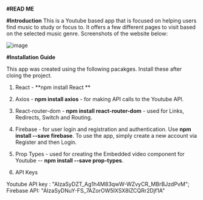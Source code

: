 **#READ ME**

**#Introduction**
This is a Youtube based app that is focused on helping users find music to study or focus to.
It offers a few different pages to visit based on the selected music genre.
Screenshots of the website below:

![image](https://user-images.githubusercontent.com/76694402/125815720-98bb059c-2471-4a68-a827-42957a265edf.png)


**#Installation Guide**

This app was created using the following pacakges. Install these after cloing the project.

1. React - **npm install React **
2. Axios - **npm install axios** - for making API calls to the Youtube API.
3. React-router-dom - **npm install react-router-dom** - used for Links, Redirects, Switch and Routing.
4. Firebase - for user login and registration and authentication. Use  **npm install --save firebase**.
To use the app, simply create a new account via Register and then Login.

6. Prop Types - used for creating the Embedded video component for Youtube  -- **npm install --save prop-types**.

7. API Keys

Youtube API key :  "AIzaSyDZT_Ag1h4M83qwW-WZvyCR_MBrBJzdPvM";
Firebase API: "AIzaSyDNuY-FS_7AZorOW5IXSX8IZCQRr2Djf1A"




